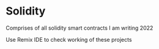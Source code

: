 # Solidity
Comprises of all solidity smart contracts I am writing 2022

Use Remix IDE to check working of these projects
